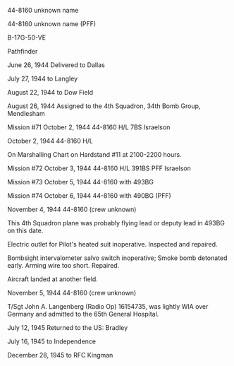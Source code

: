 





44-8160 unknown name






 




44-8160 unknown name (PFF)

B-17G-50-VE

Pathfinder

June 26, 1944 Delivered to Dallas

July 27, 1944 to Langley

August 22, 1944 to Dow Field

August 26, 1944 Assigned to the 4th Squadron, 34th
Bomb Group, Mendlesham

Mission #71 October 2, 1944 44-8160 H/L 7BS Israelson


October 2, 1944 44-8160 H/L

On Marshalling Chart on Hardstand #11 at 2100-2200 hours.

Mission #72 October 3, 1944 44-8160 H/L 391BS PFF Israelson

Mission #73 October 5, 1944 44-8160 with 493BG

Mission #74 October 6, 1944 44-8160 with 490BG (PFF)


November 4, 1944 44-8160 (crew unknown)

This 4th Squadron plane was probably flying lead
or deputy lead in 493BG on this date.

Electric outlet for Pilot's heated suit inoperative.
Inspected and repaired.

Bombsight intervalometer salvo switch inoperative; Smoke
bomb detonated early. Arming wire too short.  Repaired.

Aircraft landed at another field.

November 5, 1944 44-8160 (crew unknown)

T/Sgt John A. Langenberg (Radio Op) 16154735, was lightly
WIA over Germany and admitted to the 65th General Hospital.

July 12, 1945 Returned to the US: Bradley

July 16, 1945 to Independence

December 28, 1945 to RFC Kingman





